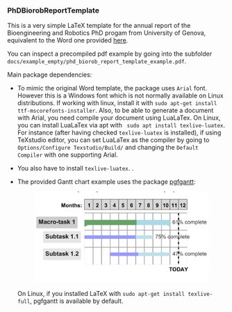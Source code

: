 ### PhDBiorobReportTemplate

This is a very simple LaTeX template for the annual report of the Bioengineering and Robotics PhD progam from University of Genova, equivalent to the Word one provided [here](https://biorob.phd.unige.it/docforms).

You can inspect a precompiled pdf example by going into the subfolder ```docs/example_empty/phd_biorob_report_template_example.pdf```.

Main package dependencies: 
- To mimic the original Word template, the package uses ```Arial``` font. However this is a Windows font which is not normally available on Linux distributions. If working with linux, install it with `sudo apt-get install ttf-mscorefonts-installer`. Also, to be able to generate a document with Arial, you need compile your document using LuaLaTex. On Linux, you can install LuaLaTex via apt with ``` sudo apt install texlive-luatex```. For instance (after having checked ```texlive-luatex``` is installed), if using TeXstudio editor, you can set LuaLaTex as the compiler by going to ```Options/Configure Texstudio/Build/``` and changing the ```Default Compiler``` with one supporting Arial.
- You also have to install ```texlive-luatex```. .
- The provided Gantt chart example uses the package [pgfgantt](https://ctan.org/pkg/pgfgantt):

    <div style="text-align:center">
        <img src="docs/imgs/example_gantt.png" alt="drawing" width="400"/>
    </div>  

    On Linux, if you installed LaTeX with ```sudo apt-get install texlive-full```, pgfgantt is available by default.